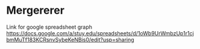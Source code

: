 # Mergererer

Link for google spreadsheet graph
https://docs.google.com/a/stuy.edu/spreadsheets/d/1oWb9UrWmbzUp1r1cjbmMuTf183KCRsnvSybeKeNBis0/edit?usp=sharing

